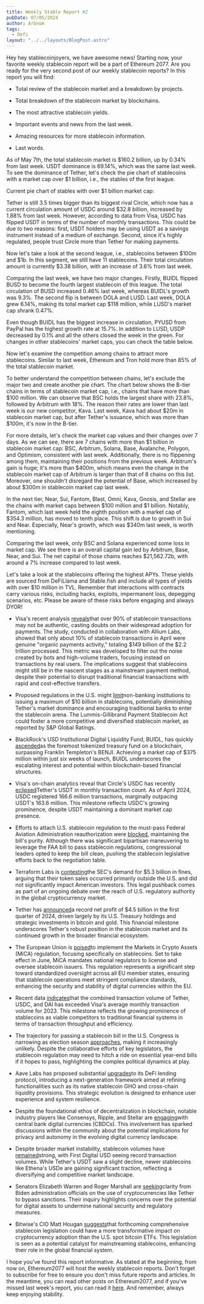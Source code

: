 ```yaml
---
title: Weekly Stable Report #2
pubDate: 07/05/2024
author: Arbnom
tags:
  - Defi
layout: "../../layouts/BlogPost.astro"
---
```


Hey hey stablecoinjoyers, we have awesome news! Starting now, your favorite weekly stablecoin report will be a part of Ethereum 2077. Are you ready for the very second post of our weekly stablecoin reports? In this report you will find:

- Total review of the stablecoin market and a breakdown by projects.

- Total breakdown of the stablecoin market by blockchains.

- The most attractive stablecoin yields.

- Important events and news from the last week.

- Amazing resources for more stablecoin information.

- Last words.

As of May 7th, the total stablecoin market is $160.2 billion, up by 0.34% from last week. USDT dominance is 69.14%, which was the same last week. To see the dominance of Tether, let's check the pie chart of stablecoins with a market cap over $1 billion, i.e., the stables of the first league.

Current pie chart of stables with over $1 billion market cap:

Tether is still 3.5 times bigger than its biggest rival Circle, which now has a current circulation amount of USDC around $32.8 billion, increased by 1.88% from last week. However, according to data from Visa, USDC has flipped USDT in terms of the number of monthly transactions. This could be due to two reasons: first, USDT holders may be using USDT as a savings instrument instead of a medium of exchange. Second, since it's highly regulated, people trust Circle more than Tether for making payments.

Now let's take a look at the second league, i.e., stablecoins between $100m and $1b. In this segment, we still have 11 stablecoins. Their total circulation amount is currently $3.38 billion, with an increase of 3.6% from last week.

Comparing the last week, we have two major changes. Firstly, BUIDL flipped BUSD to become the fourth largest stablecoin of this league. The total circulation of BUSD increased 0.46% last week, whereas BUIDL's growth was 9.3%. The second flip is between DOLA and LUSD. Last week, DOLA grew 6.14%, making its total market cap $118 million, while LUSD's market cap shrank 0.47%.

Even though BUIDL has the biggest increase in circulation, PYUSD from PayPal has the highest growth rate at 15.7%. In addition to LUSD, USDP decreased by 0.1% and all the others closed the week in the green. For changes in other stablecoins' market caps, you can check the table below.

Now let's examine the competition among chains to attract more stablecoins. Similar to last week, Ethereum and Tron hold more than 85% of the total stablecoin market.

To better understand the competition between chains, let's exclude the major two and create another pie chart. The chart below shows the B-tier chains in terms of stablecoin market cap, i.e., chains that have more than $100 million. We can observe that BSC holds the largest share with 23.8%, followed by Arbitrum with 18%. The reason their rates are lower than last week is our new competitor, Kava. Last week, Kava had about $20m in stablecoin market cap, but after Tether's issuance, which was more than $100m, it's now in the B-tier.

For more details, let's check the market cap values and their changes over 7 days. As we can see, there are 7 chains with more than $1 billion in stablecoin market cap: BSC, Arbitrum, Solana, Base, Avalanche, Polygon, and Optimism, consistent with last week. Additionally, there is no flippening among them, maintaining their positions from the previous week. Arbitrum's gain is huge; it's more than $400m, which means even the change in the stablecoin market cap of Arbitrum is larger than that of 8 chains on this list. Moreover, one shouldn't disregard the potential of Base, which increased by about $300m in stablecoin market cap last week.

In the next tier, Near, Sui, Fantom, Blast, Omni, Kava, Gnosis, and Stellar are the chains with market caps between $100 million and $1 billion. Notably, Fantom, which last week held the eighth position with a market cap of $354.3 million, has moved to tenth place. This shift is due to growth in Sui and Near. Especially, Near's growth, which was $340m last week, is worth mentioning.

Comparing the last week, only BSC and Solana experienced some loss in market cap. We see there is an overall capital gain led by Arbitrum, Base, Near, and Sui. The net capital of those chains reaches $21,562.72b, with around a 7% increase compared to last week.

Let's take a look at the stablecoins offering the highest APYs. These yields are sourced from DeFiLlama and Stable.fish and include all types of yields with over $10 million in TVL. Remember that interactions with contracts carry various risks, including hacks, exploits, impermanent loss, depegging scenarios, etc. Please be aware of these risks before engaging and always DYOR!

- Visa's recent analysis [reveals](https://www.bnnbloomberg.ca/more-than-90-of-stablecoin-transactions-aren-t-from-real-users-study-finds-1.2069080)that over 90% of stablecoin transactions may not be authentic, casting doubts on their widespread adoption for payments. The study, conducted in collaboration with Allium Labs, showed that only about 10% of stablecoin transactions in April were genuine "organic payments activity," totaling $149 billion of the $2.2 trillion processed. This metric was developed to filter out the noise created by bots and high-volume traders, focusing instead on transactions by real users. The implications suggest that stablecoins might still be in the nascent stages as a mainstream payment method, despite their potential to disrupt traditional financial transactions with rapid and cost-effective transfers.

- Proposed regulations in the U.S. might [limit](https://www.coindesk.com/business/2024/04/24/tethers-stablecoin-dominance-may-wane-following-proposed-us-rules-sp/)non-banking institutions to issuing a maximum of $10 billion in stablecoins, potentially diminishing Tether's market dominance and encouraging traditional banks to enter the stablecoin arena. The Lummis-Gillibrand Payment Stablecoin Act could foster a more competitive and diversified stablecoin market, as reported by S&P Global Ratings.

- BlackRock's USD Institutional Digital Liquidity Fund, BUIDL, has quickly [ascended](https://cointelegraph.com/news/blackrocks-buidl-becomes-worlds-largest-tokenized-treasury-fund)as the foremost tokenized treasury fund on a blockchain, surpassing Franklin Templeton's BENJI. Achieving a market cap of $375 million within just six weeks of launch, BUIDL underscores the escalating interest and potential within blockchain-based financial structures.

- Visa's on-chain analytics reveal that Circle's USDC has recently [eclipsed](https://cointelegraph.com/news/circle-usdc-overtakes-tether-usdt)Tether's USDT in monthly transaction count. As of April 2024, USDC registered 166.6 million transactions, marginally outpacing USDT's 163.6 million. This milestone reflects USDC's growing prominence, despite USDT maintaining a dominant market cap presence.

- Efforts to attach U.S. stablecoin regulation to the must-pass Federal Aviation Administration reauthorization were [blocked](https://www.coindesk.com/policy/2024/04/30/stablecoin-bill-unlikely-to-get-pinned-to-faa-reauthorization-putting-effort-on-hold-again/), maintaining the bill's purity. Although there was significant bipartisan maneuvering to leverage the FAA bill to pass stablecoin regulations, congressional leaders opted to keep the bill clean, pushing the stablecoin legislative efforts back to the negotiation table.

- Terraform Labs is [contesting](https://www.theblock.co/post/292249/terraform-labs-lawyers-push-back-against-sec-argue-token-sales-were-mostly-outside-us)the SEC's demand for $5.3 billion in fines, arguing that their token sales occurred primarily outside the U.S. and did not significantly impact American investors. This legal pushback comes as part of an ongoing debate over the reach of U.S. regulatory authority in the global cryptocurrency market.

- Tether has [announced](https://www.theblock.co/post/291938/tether-sees-record-net-profit-of-over-4-5-billion-in-first-quarter-of-2024)a record net profit of $4.5 billion in the first quarter of 2024, driven largely by its U.S. Treasury holdings and strategic investments in bitcoin and gold. This financial milestone underscores Tether's robust position in the stablecoin market and its continued growth in the broader financial ecosystem.

- The European Union is [poised](https://www.coindesk.com/policy/2024/04/29/heres-how-eu-nations-are-preparing-to-enforce-mica/)to implement the Markets in Crypto Assets (MiCA) regulation, focusing specifically on stablecoins. Set to take effect in June, MiCA mandates national regulators to license and oversee stablecoin issuers. This regulation represents a significant step toward standardized oversight across all EU member states, ensuring that stablecoin operations meet stringent compliance standards, enhancing the security and stability of digital currencies within the EU.

- Recent data [indicates](https://www.theblock.co/post/291367/tether-usdc-and-dai-transaction-volume-surpasses-visas-2023-monthly-average-nansen)that the combined transaction volume of Tether, USDC, and DAI has exceeded Visa's average monthly transaction volume for 2023. This milestone reflects the growing prominence of stablecoins as viable competitors to traditional financial systems in terms of transaction throughput and efficiency.

- The trajectory for passing a stablecoin bill in the U.S. Congress is narrowing as election season [approaches](https://www.coindesk.com/policy/2024/04/24/the-ever-dwindling-chances-for-a-stablecoin-law/), making it increasingly unlikely. Despite the collaborative efforts of key legislators, the stablecoin regulation may need to hitch a ride on essential year-end bills if it hopes to pass, highlighting the complex political dynamics at play.

- Aave Labs has proposed substantial [upgrades](https://cointelegraph.com/news/aave-unveils-v4-protocol-overhaul-2030-roadmap)to its DeFi lending protocol, introducing a next-generation framework aimed at refining functionalities such as its native stablecoin GHO and cross-chain liquidity provisions. This strategic evolution is designed to enhance user experience and system resilience.

- Despite the foundational ethos of decentralization in blockchain, notable industry players like Consensys, Ripple, and Stellar are [engaging](https://cointelegraph.com/news/crypto-leaders-should-stop-flirting-with-cbdcs)with central bank digital currencies (CBDCs). This involvement has sparked discussions within the community about the potential implications for privacy and autonomy in the evolving digital currency landscape.

- Despite broader market instability, stablecoin volumes have [remained](https://www.theblock.co/post/291954/stablecoin-volumes-stay-strong-as-fdusd-hits-record-high-while-usdt-declines)strong, with First Digital USD seeing record transaction volumes. While Tether's USDT saw a slight decline, newer stablecoins like Ethena's USDe are gaining significant traction, reflecting a diversifying and competitive market landscape.

- Senators Elizabeth Warren and Roger Marshall are [seeking](https://www.theblock.co/post/291728/sens-warren-and-marshall-pose-questions-to-biden-officials-about-the-use-of-crypto-to-evade-sanctions)clarity from Biden administration officials on the use of cryptocurrencies like Tether to bypass sanctions. Their inquiry highlights concerns over the potential for digital assets to undermine national security and regulatory measures.

- Bitwise's CIO Matt Hougan [suggests](https://www.theblock.co/post/291691/stablecoin-legislation-bigger-than-us-spot-bitcoin-etfs-bitwise-cio-matt-hougan)that forthcoming comprehensive stablecoin legislation could have a more transformative impact on cryptocurrency adoption than the U.S. spot bitcoin ETFs. This legislation is seen as a potential catalyst for mainstreaming stablecoins, enhancing their role in the global financial system.

I hope you've found this report informative. As stated at the beginning, from now on, Ethereum2077 will host the weekly stablecoin reports. Don't forget to subscribe for free to ensure you don't miss future reports and articles. In the meantime, you can read other posts on Ethereum2077, and if you've missed last week's report, you can read it [here](https://arbnom.substack.com/p/weekly-stable-report-1). And remember, always keep enjoying stability.
